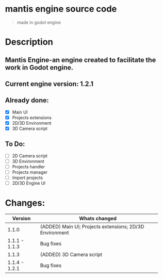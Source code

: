 # mantis engine source code
> made in godot engine

# Description
 ## Mantis Engine-an engine created to facilitate the work in Godot engine.
 ## Current engine version: 1.2.1

## Already done:
- [x] Main UI
- [x] Projects extensions
- [X] 2D/3D Environment
- [X] 3D Camera script
## To Do:
- [ ] 2D Camera script
- [ ] 3D Environment
- [ ] Projects handler
- [ ] Projects manager
- [ ] Import projects
- [ ] 2D/3D Engine UI

# Changes:
Version | Whats changed
------------ | -------------
1.1.0 | (ADDED) Main UI; Projects extensions; 2D/3D Environment
1.1.1 - 1.1.3 | Bug fixes
1.1.3 | (ADDED) 3D Camera script
1.1.4 - 1.2.1 | Bug fixes
